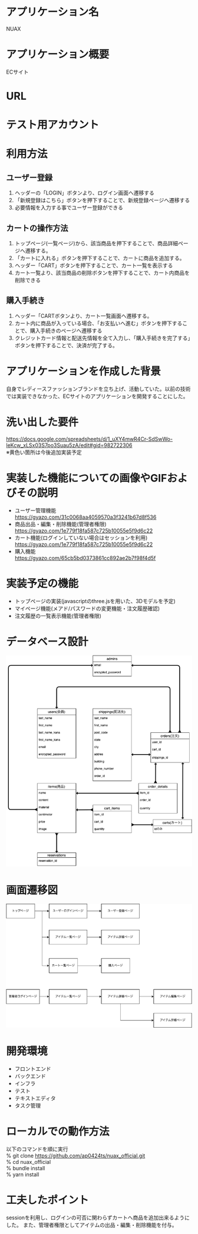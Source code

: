 # アプリケーション名  
NUAX
# アプリケーション概要  
ECサイト
# URL  

# テスト用アカウント  

# 利用方法  
## ユーザー登録
1. ヘッダーの「LOGIN」ボタンより、ログイン画面へ遷移する
2. 「新規登録はこちら」ボタンを押下することで、新規登録ページへ遷移する
3. 必要情報を入力する事でユーザー登録ができる

## カートの操作方法  
1. トップページ(一覧ページ)から、該当商品を押下することで、商品詳細ページへ遷移する。
2. 「カートに入れる」ボタンを押下することで、カートに商品を追加する。
3. ヘッダー「CART」ボタンを押下することで、カート一覧を表示する
4. カート一覧より、該当商品の削除ボタンを押下することで、カート内商品を削除できる

## 購入手続き
1. ヘッダー「CARTボタンより、カート一覧画面へ遷移する。
2. カート内に商品が入っている場合、「お支払いへ進む」ボタンを押下することで、購入手続きのページへ遷移する
3. クレジットカード情報と配送先情報を全て入力し、「購入手続きを完了する」ボタンを押下することで、決済が完了する。


# アプリケーションを作成した背景  
自身でレディースファッションブランドを立ち上げ、活動していた。以前の技術では実装できなかった、ECサイトのアプリケーションを開発することにした。  

# 洗い出した要件  
https://docs.google.com/spreadsheets/d/1_uXY4mwR4Cr-SdSwWo-leKcw_xLSx03S7po3Suau5zA/edit#gid=982722306  
※黄色い箇所は今後追加実装予定

# 実装した機能についての画像やGIFおよびその説明  
* ユーザー管理機能
https://gyazo.com/31c0068aa4059570a3f3241b67d8f536
* 商品出品・編集・削除機能(管理者権限)
https://gyazo.com/1e779f18fa587c725b10055e5f9d6c22
* カート機能(ログインしていない場合はセッションを利用)
https://gyazo.com/1e779f18fa587c725b10055e5f9d6c22
* 購入機能  
https://gyazo.com/65cb5bd0373861cc892ae2b7f98f4d5f
# 実装予定の機能  
* トップページの実装(javascriptのthree.jsを用いた、3Dモデルを予定)
* マイページ機能(メアド/パスワードの変更機能・注文履歴確認)
* 注文履歴の一覧表示機能(管理者権限)

# データベース設計  
![Alt text](app/assets/images/er.png)
# 画面遷移図  
![Alt text](app/assets/images/%E7%94%BB%E9%9D%A2%E9%81%B7%E7%A7%BB%E5%9B%B3.png)
# 開発環境  
* フロントエンド
* バックエンド
* インフラ
* テスト
* テキストエディタ
* タスク管理

# ローカルでの動作方法  
以下のコマンドを順に実行  
% git clone https://github.com/ap0424ts/nuax_official.git  
% cd nuax_official  
% bundle install  
% yarn install  

# 工夫したポイント  
sessionを利用し、ログインの可否に関わらずカートへ商品を追加出来るようにした。
また、管理者権限としてアイテムの出品・編集・削除機能を付与。
